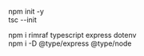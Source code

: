 npm init -y<br/>
tsc --init<br/>

npm i rimraf typescript express dotenv<br/>
npm i -D @type/express @type/node
